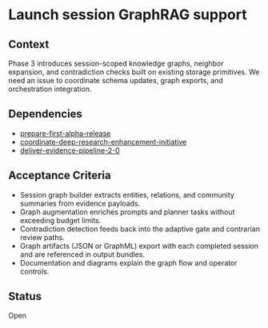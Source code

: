 # Launch session GraphRAG support

## Context
Phase 3 introduces session-scoped knowledge graphs, neighbor expansion, and
contradiction checks built on existing storage primitives. We need an issue to
coordinate schema updates, graph exports, and orchestration integration.

## Dependencies
- [prepare-first-alpha-release](prepare-first-alpha-release.md)
- [coordinate-deep-research-enhancement-initiative](coordinate-deep-research-enhancement-initiative.md)
- [deliver-evidence-pipeline-2-0](deliver-evidence-pipeline-2-0.md)

## Acceptance Criteria
- Session graph builder extracts entities, relations, and community summaries
  from evidence payloads.
- Graph augmentation enriches prompts and planner tasks without exceeding
  budget limits.
- Contradiction detection feeds back into the adaptive gate and contrarian
  review paths.
- Graph artifacts (JSON or GraphML) export with each completed session and are
  referenced in output bundles.
- Documentation and diagrams explain the graph flow and operator controls.

## Status
Open
